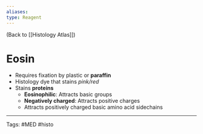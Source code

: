 ```yaml
---
aliases: 
type: Reagent
---
```


(Back to [[Histology Atlas]])

# Eosin

- Requires fixation by plastic or **paraffin**
- Histology dye that stains _pink/red_
- Stains **proteins**
	- **Eosinophilic**: Attracts basic groups
	- **Negatively charged**: Attracts positive charges
	- Attracts positively charged basic amino acid sidechains

---
Tags: #MED #histo 